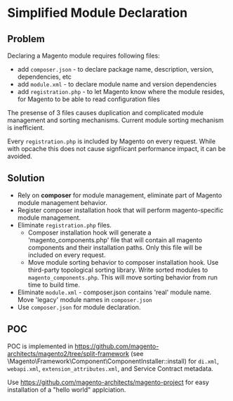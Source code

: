 # Simplified Module Declaration

## Problem

Declaring a Magento module requires following files:

* add `composer.json` - to declare package name, description, version, dependencies, etc
* add `module.xml` - to declare module name and version dependencies
* add `registration.php` - to let Magento know where the module resides, for Magento to be able to read configuration files

The presense of 3 files causes duplication and complicated module management and sorting mechanisms. Current module sorting mechanism is inefficient.

Every `registration.php` is included by Magento on every request. While with opcache this does not cause signfiicant performance impact, it can be avoided.

## Solution

* Rely on **composer** for module management, eliminate part of Magento module management behavior.
* Register composer installation hook that will perform magento-specific module management.
* Eliminate `registration.php` files.
  * Composer installation hook will generate a 'magento_components.php' file that will contain all magento components and their installation paths. Only this file will be included on every request.
  * Move module sorting behavior to composer installation hook. Use third-party topological sorting library. Write sorted modules to `magento_components.php`. This will move sorting behavior from run time to build time.
* Eliminate `module.xml` - composer.json contains 'real' module name. Move 'legacy' module names in `composer.json`
* Use `composer.json` for module declaration. 

## POC

POC is implemented in https://github.com/magento-architects/magento2/tree/split-framework (see \Magento\Framework\Component\ComponentInstaller::install) for `di.xml`, `webapi.xml`, `extension_attributes.xml`, and Service Contract metadata.

Use https://github.com/magento-architects/magento-project for easy installation of a "hello world" applciation.
